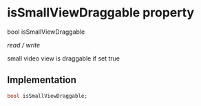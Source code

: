 


# isSmallViewDraggable property







bool isSmallViewDraggable
  
_<span class="feature">read / write</span>_



<p>small video view is draggable if set true</p>



## Implementation

```dart
bool isSmallViewDraggable;
```







